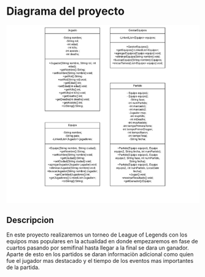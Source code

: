 <!DOCTYPE html>
<html lang="es">
<head>
    <meta charset="UTF-8">
    <meta name="viewport" content="width=device-width, initial-scale=1.0">
    <title>Torneo de league of Legends</title>
</head>
<body>
    <h1>Diagrama del proyecto</h1>
    <img src="diagrama POO.png" alt="Diaagrama del torneo">
    <h2>Descripcion</h2>
    <p>En este proyecto realizaremos un torneo de League of Legends con los equipos mas populares en la actualidad en donde empezaremos en fase de cuartos pasando por semifinal
         hasta llegar a la final se dara un ganador. Aparte de esto en los partidos se daran informaciòn adicional como quien fue el jugador mas destacado y 
         el tiempo de los eventos mas importantes de la partida.</p>
</body>
</html>
